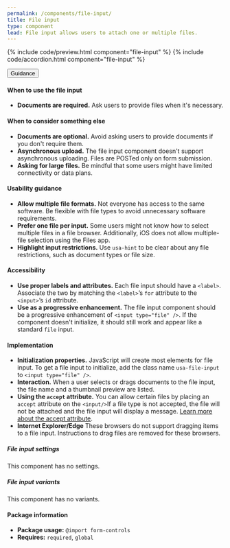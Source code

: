 ```yaml
---
permalink: /components/file-input/
title: File input
type: component
lead: File input allows users to attach one or multiple files.
---
```


{% include code/preview.html component="file-input" %}
{% include code/accordion.html component="file-input" %}

<div class="usa-accordion usa-accordion--bordered site-accordion-docs">
  <button class="usa-button-unstyled usa-accordion__button"
      aria-expanded="true" aria-controls="file-input-docs">
    Guidance
  </button>
  <div id="file-input-docs" aria-hidden="false" class="usa-accordion__content site-component-usage">
    <h4>When to use the file input</h4>
    <ul class="usa-content-list">
      <li><strong>Documents are required.</strong> Ask users to provide files
      when it's necessary.</li>
    </ul>
    <h4>When to consider something else</h4>
    <ul class="usa-content-list">
      <li><strong>Documents are optional.</strong> Avoid asking users to provide documents if you don't require them.</li>
      <li><strong>Asynchronous upload.</strong> The file input component doesn't support asynchronous uploading. Files are POSTed only on form submission.</li>
      <li><strong>Asking for large files.</strong> Be mindful that some users might have limited connectivity or data plans.</li>
    </ul>
    <h4>Usability guidance</h4>
    <ul class="usa-content-list">
      <li>
        <strong>Allow multiple file formats.</strong> Not everyone has access to
        the same software. Be flexible with file types to avoid unnecessary software requirements.
      </li>
      <li>
        <strong>Prefer one file per input.</strong> Some users might not know how
        to select multiple files in a file browser. Additionally, iOS does not
        allow multiple-file selection using the Files app.
      </li>
      <li>
        <strong>Highlight input restrictions.</strong> Use <code>usa-hint</code>
        to be clear about any file restrictions, such as document types or file size.
      </li>
    </ul>
    <h4 class="usa-heading">Accessibility</h4>
    <ul class="usa-content-list">
      <li>
        <strong>Use proper labels and attributes.</strong> Each file input should
        have a <code>&lt;label&gt;</code>. Associate the two by matching the
        <code>&lt;label&gt;</code>’s <code>for</code> attribute to the
        <code>&lt;input&gt;</code>’s <code>id</code> attribute.
      </li>
      <li>
        <strong>Use as a progressive enhancement.</strong> The file input
        component should be a progressive enhancement of <code>&lt;input type="file" /&gt;</code>.
        If the component doesn't initialize, it should still work and appear like
        a standard <code>file</code> input.
      </li>
    </ul>
    <h4 class="usa-heading">Implementation</h4>
    <ul class="usa-content-list">
      <li>
        <strong>Initialization properties.</strong> JavaScript will create most
        elements for file input. To get a file input to initialize, add the class
        name <code>usa-file-input</code> to <code>&lt;input type="file" /&gt;</code>.
      </li>
      <li>
        <strong>Interaction.</strong> When a user selects or drags documents to
        the file input, the file name and a thumbnail preview are listed.
      </li>
      <li>
        <strong>Using the <code>accept</code> attribute.</strong> You can allow
        certain files by placing an <code>accept</code> attribute on the
        <code>&lt;input/&gt;</code>If a file type is not accepted, the file will
        not be attached and the file input will display a message.
        <a href="https://developer.mozilla.org/en-US/docs/Web/HTML/Element/input/file#attr-accept">Learn more about the accept attribute</a>.
      </li>
      <li>
        <strong>Internet Explorer/Edge</strong> These browsers do not support
        dragging items to a file input. Instructions to drag files are removed for
        these browsers.
      </li>
    </ul>
    <h5 id="file-input-settings">File input settings</h5>
    <p>This component has no settings.</p>
    <h5 id="file-input-variants">File input variants</h5>
    <p>This component has no variants.</p>
    <h4 class="usa-heading">Package information</h4>
    <ul class="usa-content-list">
      <li>
        <strong>Package usage:</strong> <code>@import form-controls</code>
      </li>
      <li>
        <strong>Requires:</strong> <code>required</code>, <code>global</code>
      </li>
    </ul>
  </div>
</div>
